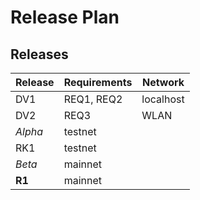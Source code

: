 # Release Plan
## Releases

| Release | Requirements  | Network | 
| --- | --- | --- |
| DV1 | REQ1, REQ2 | localhost |
| DV2 | REQ3 | WLAN |
| *Alpha* | testnet |
| RK1 | testnet |
| *Beta*  | mainnet |
| __R1__  | mainnet |
